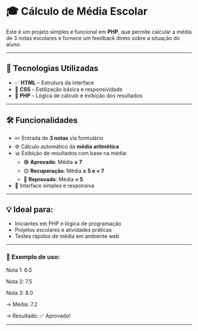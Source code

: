 # 🎓 Cálculo de Média Escolar

Este é um projeto simples e funcional em **PHP**, que permite calcular a média de 3 notas escolares e fornece um feedback direto sobre a situação do aluno.

---

## 🚀 Tecnologias Utilizadas

- ✅ **HTML** – Estrutura da interface
- 🎨 **CSS** – Estilização básica e responsividade
- 🧠 **PHP** – Lógica de cálculo e exibição dos resultados

---

## 🛠️ Funcionalidades

- ✏️ Entrada de **3 notas** via formulário
- ⚙️ Cálculo automático da **média aritmética**
- 📊 Exibição de resultados com base na média:
  - 🟢 **Aprovado**: Média **≥ 7**
  - 🟡 **Recuperação**: Média **≥ 5 e < 7**
  - 🔴 **Reprovado**: Média **< 5**
- 📱 Interface simples e responsiva

---

## 💡 Ideal para:

- Iniciantes em PHP e lógica de programação
- Projetos escolares e atividades práticas
- Testes rápidos de média em ambiente web

---

### 🧪 Exemplo de uso:

Nota 1: 6.0

Nota 2: 7.5

Nota 3: 8.0

→ Média: 7.2

→ Resultado: ✅ Aprovado!


---
